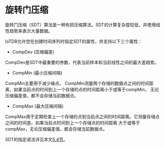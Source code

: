 <!--

    Licensed to the Apache Software Foundation (ASF) under one
    or more contributor license agreements.  See the NOTICE file
    distributed with this work for additional information
    regarding copyright ownership.  The ASF licenses this file
    to you under the Apache License, Version 2.0 (the
    "License"); you may not use this file except in compliance
    with the License.  You may obtain a copy of the License at
    
        http://www.apache.org/licenses/LICENSE-2.0
    
    Unless required by applicable law or agreed to in writing,
    software distributed under the License is distributed on an
    "AS IS" BASIS, WITHOUT WARRANTIES OR CONDITIONS OF ANY
    KIND, either express or implied.  See the License for the
    specific language governing permissions and limitations
    under the License.

-->

# 旋转门压缩

旋转门压缩（SDT）算法是一种有损压缩算法。SDT的计算复杂度较低，并使用线性趋势来表示大量数据。

IoTDB允许您在创建时间序列时指定SDT的属性，并支持以下三个属性：

* CompDev (压缩偏差)

CompDev是SDT中最重要的参数，代表当前样本和当前线性之间的最大差趋势。

* CompMin (最小压缩间隔)

CompMin主要用于减少噪点。 CompMin测量两个存储的数据点之间的时间距离，如果当前点的时间到上一个存储的点的时间距离小于或等于compMin， 无论压缩偏差值，都不会存储当前数据点。

* CompMax (最大压缩间隔)

CompMax用于定期检查上一个存储的点到当前点之间的时间距离。它测量存储点之间的时间差。如果当前点时间到上一个存储点的时间距离 大于或等于compMax，无论压缩偏差值，都会存储当前数据点。

SDT的指定语法详见本文[5.4节](../Operation%20Manual/SQL%20Reference.md)。
